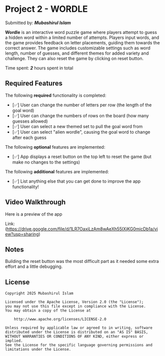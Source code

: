 # Project 2 - WORDLE

Submitted by: **_Mubashirul Islam_**

**Wordle** is an interactive word puzzle game where players attempt to guess a hidden word within a limited number of attempts. Players input words, and the game provides feedback on letter placements, guiding them towards the correct answer. The game includes customizable settings such as word length, number of guesses, and different themes for added variety and challenge. They can also reset the game by clicking on reset button. 

Time spent: **_2_** hours spent in total

## Required Features

The following **required** functionality is completed:

- [✅] User can change the number of letters per row (the length of the goal word)
- [✅] User can change the numbers of rows on the board (how many guesses allowed)
- [✅] User can select a new themed set to pull the goal word from
- [✅] User can select "alien wordle", causing the goal word to change after each guess


The following **optional** features are implemented:

- [✅] App displays a reset button on the top left to reset the game (but make no changes to the settings)

The following **additional** features are implemented:

- [✅] List anything else that you can get done to improve the app functionality!

## Video Walkthrough

Here is a preview of the app  

Link: (https://drive.google.com/file/d/1LR7OaxiLzAm8wAeXh55IXjKG0micDb1a/view?usp=sharing) 

## Notes

Building the reset button was the most difficult part as it needed some extra effort and a little debugging.

## License

    Copyright 2025 Mubashirul Islam

    Licensed under the Apache License, Version 2.0 (the "License");
    you may not use this file except in compliance with the License.
    You may obtain a copy of the License at

        http://www.apache.org/licenses/LICENSE-2.0

    Unless required by applicable law or agreed to in writing, software
    distributed under the License is distributed on an "AS IS" BASIS,
    WITHOUT WARRANTIES OR CONDITIONS OF ANY KIND, either express or implied.
    See the License for the specific language governing permissions and
    limitations under the License.
